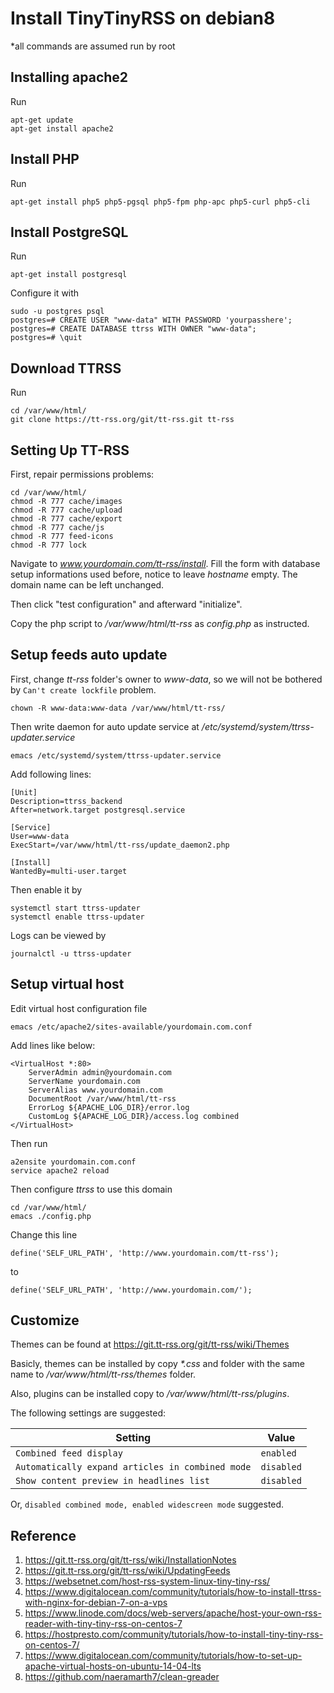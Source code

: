 # Install TinyTinyRSS on debian8

\*all commands are assumed run by root

## Installing apache2

Run

```
apt-get update
apt-get install apache2
```

## Install PHP

Run

```
apt-get install php5 php5-pgsql php5-fpm php-apc php5-curl php5-cli
```

## Install PostgreSQL

Run

```
apt-get install postgresql
```

Configure it with

```
sudo -u postgres psql
postgres=# CREATE USER "www-data" WITH PASSWORD 'yourpasshere';
postgres=# CREATE DATABASE ttrss WITH OWNER "www-data";
postgres=# \quit
```

## Download TTRSS

Run

```
cd /var/www/html/
git clone https://tt-rss.org/git/tt-rss.git tt-rss
```

## Setting Up TT-RSS

First, repair permissions problems:

```
cd /var/www/html/
chmod -R 777 cache/images
chmod -R 777 cache/upload
chmod -R 777 cache/export
chmod -R 777 cache/js
chmod -R 777 feed-icons
chmod -R 777 lock
```

Navigate to _www.yourdomain.com/tt-rss/install_. Fill the form with database setup informations used before, notice to leave _hostname_ empty. The domain name can be left unchanged.

Then click "test configuration" and afterward "initialize". 

Copy the php script to _/var/www/html/tt-rss_ as _config.php_ as instructed.

## Setup feeds auto update

First, change _tt-rss_ folder's owner to _www-data_, so we will not be bothered by `Can't create lockfile` problem.

```
chown -R www-data:www-data /var/www/html/tt-rss/
```

Then write daemon for auto update service at _/etc/systemd/system/ttrss-updater.service_

```
emacs /etc/systemd/system/ttrss-updater.service
```

Add following lines:

```
[Unit]
Description=ttrss_backend
After=network.target postgresql.service

[Service]
User=www-data
ExecStart=/var/www/html/tt-rss/update_daemon2.php

[Install]
WantedBy=multi-user.target
```

Then enable it by

```
systemctl start ttrss-updater
systemctl enable ttrss-updater
```

Logs can be  viewed by

```
journalctl -u ttrss-updater
```

## Setup virtual host

Edit virtual host configuration file

```
emacs /etc/apache2/sites-available/yourdomain.com.conf
```

Add lines like below:

```
<VirtualHost *:80>
    ServerAdmin admin@yourdomain.com
    ServerName yourdomain.com
    ServerAlias www.yourdomain.com
    DocumentRoot /var/www/html/tt-rss
    ErrorLog ${APACHE_LOG_DIR}/error.log
    CustomLog ${APACHE_LOG_DIR}/access.log combined
</VirtualHost>
```

Then run

```
a2ensite yourdomain.com.conf
service apache2 reload
```

Then configure _ttrss_ to use this domain

```
cd /var/www/html/
emacs ./config.php
```

Change this line 

```
define('SELF_URL_PATH', 'http://www.yourdomain.com/tt-rss');
```

to

```
define('SELF_URL_PATH', 'http://www.yourdomain.com/');
```

## Customize

Themes can be found at https://git.tt-rss.org/git/tt-rss/wiki/Themes

Basicly, themes can be installed by copy _*.css_ and folder with the same name to _/var/www/html/tt-rss/themes_ folder.

Also, plugins can be installed copy to _/var/www/html/tt-rss/plugins_.

The following settings are suggested:

| Setting                                  | Value      |
| ---------------------------------------- | ---------- |
| `Combined feed display`                  | `enabled`  |
| `Automatically expand articles in combined mode` | `disabled` |
| `Show content preview in headlines list` | `disabled` |

Or, `disabled combined mode, enabled widescreen mode` suggested.

## Reference

1. https://git.tt-rss.org/git/tt-rss/wiki/InstallationNotes
2. https://git.tt-rss.org/git/tt-rss/wiki/UpdatingFeeds
3. https://websetnet.com/host-rss-system-linux-tiny-tiny-rss/
4. https://www.digitalocean.com/community/tutorials/how-to-install-ttrss-with-nginx-for-debian-7-on-a-vps
5. https://www.linode.com/docs/web-servers/apache/host-your-own-rss-reader-with-tiny-tiny-rss-on-centos-7
6. https://hostpresto.com/community/tutorials/how-to-install-tiny-tiny-rss-on-centos-7/
7. https://www.digitalocean.com/community/tutorials/how-to-set-up-apache-virtual-hosts-on-ubuntu-14-04-lts
8. https://github.com/naeramarth7/clean-greader